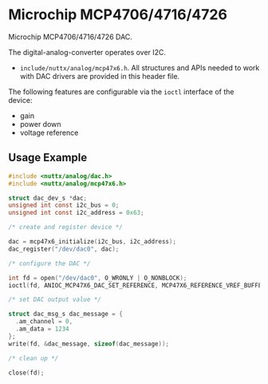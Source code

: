 # Microchip MCP4706/4716/4726

Microchip MCP4706/4716/4726 DAC.

The digital-analog-converter operates over I2C.

  - `include/nuttx/analog/mcp47x6.h`. All structures and APIs needed to
    work with DAC drivers are provided in this header file.

The following features are configurable via the `ioctl` interface of the
device:

  - gain
  - power down
  - voltage reference

## Usage Example

``` c
#include <nuttx/analog/dac.h>
#include <nuttx/analog/mcp47x6.h>

struct dac_dev_s *dac;
unsigned int const i2c_bus = 0;
unsigned int const i2c_address = 0x63;

/* create and register device */

dac = mcp47x6_initialize(i2c_bus, i2c_address);
dac_register("/dev/dac0", dac);

/* configure the DAC */

int fd = open("/dev/dac0", O_WRONLY | O_NONBLOCK);
ioctl(fd, ANIOC_MCP47X6_DAC_SET_REFERENCE, MCP47X6_REFERENCE_VREF_BUFFERED);

/* set DAC output value */

struct dac_msg_s dac_message = {
  .am_channel = 0,
  .am_data = 1234
};
write(fd, &dac_message, sizeof(dac_message));

/* clean up */

close(fd);
```

